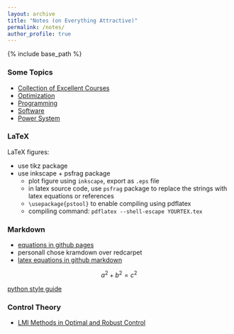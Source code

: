```yaml
---
layout: archive
title: "Notes (on Everything Attractive)"
permalink: /notes/
author_profile: true
---
```


{% include base_path %}

### Some Topics
- [Collection of Excellent Courses](https://github.com/xb00dx/Online-Courses)
- [Optimization](/optimization/)
- [Programming](/programming/)
- [Software](/software/) 
- [Power System](/ps/)

### LaTeX

LaTeX figures:

- use tikz package
- use inkscape + psfrag package
  - plot figure using `inkscape`, export as `.eps` file
  - in latex source code, use `psfrag` package to replace the strings with latex equations or references
  - `\usepackage{pstool}` to enable compiling using pdflatex
  - compiling command: `pdflatex --shell-escape YOURTEX.tex`

### Markdown
- [equations in github pages](https://stackoverflow.com/questions/26275645/how-to-support-latex-in-github-pages)
- personall chose kramdown over redcarpet 
- [latex equations in github markdown](https://stackoverflow.com/questions/11256433/how-to-show-math-equations-in-general-githubs-markdownnot-githubs-blog)


$$a^2 + b^2 = c^2$$

[python style guide](https://www.python.org/dev/peps/pep-0008/)

### Control Theory
- [LMI Methods in Optimal and Robust Control](http://control.asu.edu/MAE598_frame.htm)